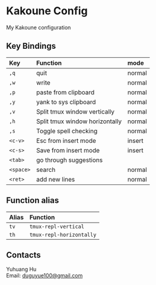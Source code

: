 # Kakoune Config

My Kakoune configuration

## Key Bindings

|Key      |Function                       |mode   |
|:--------|:------------------------------|:------|
|`,q`     | quit                          | normal|
|`,w`     | write                         | normal|
|`,p`     | paste from clipboard          | normal|
|`,y`     | yank to sys clipboard         | normal|
|`,v`     | Split tmux window vertically  | normal|
|`,h`     | Split tmux window horizontally| normal|
|`,s`     | Toggle spell checking         | normal|
|`<c-v>`  | Esc from insert mode          | insert|
|`<c-s>`  | Save from insert mode         | insert|
|`<tab>`  | go through suggestions        |       |
|`<space>`| search                        | normal|
|`<ret>`  | add new lines                 | normal|


## Function alias

|Alias|Function                |
|:----|:-----------------------|
|`tv` |`tmux-repl-vertical`    |
|`th` |`tmux-repl-horizontally`|

## Contacts

Yuhuang Hu  
Email: duguyue100@gmail.com
